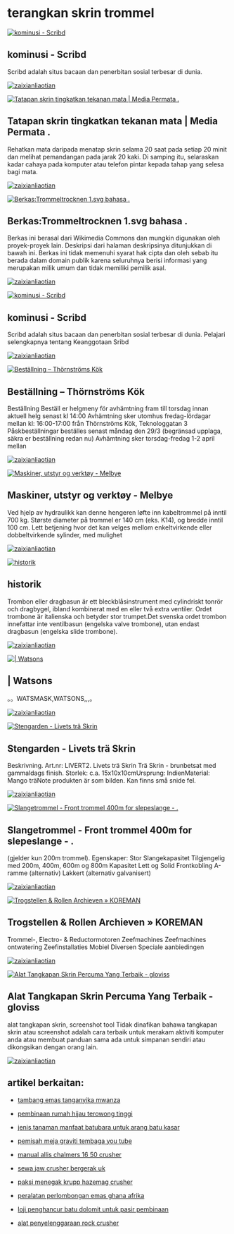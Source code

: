 # terangkan skrin trommel
<a href="https://mnn.zoosnet.net/LR/Chatpre.aspx?id=MNN94995150&p=https://topgrinding.com/" target="_blank">![kominusi - Scribd](https://github.com/technlg/images/blob/main/49.jpg)</a>
## kominusi - Scribd
Scribd adalah situs bacaan dan penerbitan sosial terbesar di dunia.
<a href="https://mnn.zoosnet.net/LR/Chatpre.aspx?id=MNN94995150&p=https://topgrinding.com/" target="_blank"><img src="https://github.com/technlg/images/raw/main/chat11.jpg" alt="zaixianliaotian"/></a><a href="//whatsapp.shibangsoft.com/WhatsApp.php" ><img src="https://github.com/technlg/images/raw/main/chat11.png" alt=""></a>
<a href="https://mnn.zoosnet.net/LR/Chatpre.aspx?id=MNN94995150&p=https://topgrinding.com/" target="_blank">![Tatapan skrin tingkatkan tekanan mata | Media Permata .](https://github.com/technlg/images/blob/main/43.jpg)</a>
## Tatapan skrin tingkatkan tekanan mata | Media Permata .
Rehatkan mata daripada menatap skrin selama 20 saat pada setiap 20 minit dan melihat pemandangan pada jarak 20 kaki. Di samping itu, selaraskan kadar cahaya pada komputer atau telefon pintar kepada tahap yang selesa bagi mata.
<a href="https://mnn.zoosnet.net/LR/Chatpre.aspx?id=MNN94995150&p=https://topgrinding.com/" target="_blank"><img src="https://github.com/technlg/images/raw/main/chat11.jpg" alt="zaixianliaotian"/></a><a href="//whatsapp.shibangsoft.com/WhatsApp.php" ><img src="https://github.com/technlg/images/raw/main/chat11.png" alt=""></a>
<a href="https://mnn.zoosnet.net/LR/Chatpre.aspx?id=MNN94995150&p=https://topgrinding.com/" target="_blank">![Berkas:Trommeltrocknen 1.svg bahasa .](https://github.com/technlg/images/blob/main/23.jpg)</a>
## Berkas:Trommeltrocknen 1.svg bahasa .
Berkas ini berasal dari Wikimedia Commons dan mungkin digunakan oleh proyek-proyek lain. Deskripsi dari halaman deskripsinya ditunjukkan di bawah ini. Berkas ini tidak memenuhi syarat hak cipta dan oleh sebab itu berada dalam domain publik karena seluruhnya berisi informasi yang merupakan milik umum dan tidak memiliki pemilik asal.
<a href="https://mnn.zoosnet.net/LR/Chatpre.aspx?id=MNN94995150&p=https://topgrinding.com/" target="_blank"><img src="https://github.com/technlg/images/raw/main/chat11.jpg" alt="zaixianliaotian"/></a><a href="//whatsapp.shibangsoft.com/WhatsApp.php" ><img src="https://github.com/technlg/images/raw/main/chat11.png" alt=""></a>
<a href="https://mnn.zoosnet.net/LR/Chatpre.aspx?id=MNN94995150&p=https://topgrinding.com/" target="_blank">![kominusi - Scribd](https://github.com/technlg/images/blob/main/55.jpg)</a>
## kominusi - Scribd
Scribd adalah situs bacaan dan penerbitan sosial terbesar di dunia. Pelajari selengkapnya tentang Keanggotaan Sribd
<a href="https://mnn.zoosnet.net/LR/Chatpre.aspx?id=MNN94995150&p=https://topgrinding.com/" target="_blank"><img src="https://github.com/technlg/images/raw/main/chat11.jpg" alt="zaixianliaotian"/></a><a href="//whatsapp.shibangsoft.com/WhatsApp.php" ><img src="https://github.com/technlg/images/raw/main/chat11.png" alt=""></a>
<a href="https://mnn.zoosnet.net/LR/Chatpre.aspx?id=MNN94995150&p=https://topgrinding.com/" target="_blank">![Beställning – Thörnströms Kök](https://github.com/technlg/images/blob/main/3.jpg)</a>
## Beställning – Thörnströms Kök
Beställning Beställ er helgmeny för avhämtning fram till torsdag innan aktuell helg senast kl 14:00 Avhämtning sker utomhus fredag-lördagar mellan kl: 16:00-17:00 från Thörnströms Kök, Teknologgatan 3 Påskbeställningar beställes senast måndag den 29/3 (begränsad upplaga, säkra er beställning redan nu) Avhämtning sker torsdag-fredag 1-2 april mellan
<a href="https://mnn.zoosnet.net/LR/Chatpre.aspx?id=MNN94995150&p=https://topgrinding.com/" target="_blank"><img src="https://github.com/technlg/images/raw/main/chat11.jpg" alt="zaixianliaotian"/></a><a href="//whatsapp.shibangsoft.com/WhatsApp.php" ><img src="https://github.com/technlg/images/raw/main/chat11.png" alt=""></a>
<a href="https://mnn.zoosnet.net/LR/Chatpre.aspx?id=MNN94995150&p=https://topgrinding.com/" target="_blank">![Maskiner, utstyr og verktøy - Melbye](https://github.com/technlg/images/blob/main/2.jpg)</a>
## Maskiner, utstyr og verktøy - Melbye
Ved hjelp av hydraulikk kan denne hengeren løfte inn kabeltrommel på inntil 700 kg. Største diameter på trommel er 140 cm (eks. K14), og bredde inntil 100 cm. Lett betjening hvor det kan velges mellom enkeltvirkende eller dobbeltvirkende sylinder, med mulighet
<a href="https://mnn.zoosnet.net/LR/Chatpre.aspx?id=MNN94995150&p=https://topgrinding.com/" target="_blank"><img src="https://github.com/technlg/images/raw/main/chat11.jpg" alt="zaixianliaotian"/></a><a href="//whatsapp.shibangsoft.com/WhatsApp.php" ><img src="https://github.com/technlg/images/raw/main/chat11.png" alt=""></a>
<a href="https://mnn.zoosnet.net/LR/Chatpre.aspx?id=MNN94995150&p=https://topgrinding.com/" target="_blank">![historik](https://github.com/technlg/images/blob/main/15.jpg)</a>
## historik
Trombon eller dragbasun är ett bleckblåsinstrument med cylindriskt tonrör och dragbygel, ibland kombinerat med en eller två extra ventiler. Ordet trombone är italienska och betyder stor trumpet.Det svenska ordet trombon innefattar inte ventilbasun (engelska valve trombone), utan endast dragbasun (engelska slide trombone). 
<a href="https://mnn.zoosnet.net/LR/Chatpre.aspx?id=MNN94995150&p=https://topgrinding.com/" target="_blank"><img src="https://github.com/technlg/images/raw/main/chat11.jpg" alt="zaixianliaotian"/></a><a href="//whatsapp.shibangsoft.com/WhatsApp.php" ><img src="https://github.com/technlg/images/raw/main/chat11.png" alt=""></a>
<a href="https://mnn.zoosnet.net/LR/Chatpre.aspx?id=MNN94995150&p=https://topgrinding.com/" target="_blank">![ | Watsons](https://github.com/technlg/images/blob/main/45.jpg)</a>
##  | Watsons
。。WATSMASK,WATSONS,,,。
<a href="https://mnn.zoosnet.net/LR/Chatpre.aspx?id=MNN94995150&p=https://topgrinding.com/" target="_blank"><img src="https://github.com/technlg/images/raw/main/chat11.jpg" alt="zaixianliaotian"/></a><a href="//whatsapp.shibangsoft.com/WhatsApp.php" ><img src="https://github.com/technlg/images/raw/main/chat11.png" alt=""></a>
<a href="https://mnn.zoosnet.net/LR/Chatpre.aspx?id=MNN94995150&p=https://topgrinding.com/" target="_blank">![Stengarden - Livets trä Skrin](https://github.com/technlg/images/blob/main/47.jpg)</a>
## Stengarden - Livets trä Skrin
Beskrivning. Art.nr: LIVERT2. Livets trä Skrin Trä Skrin - brunbetsat med gammaldags finish. Storlek: c.a. 15x10x10cmUrsprung: IndienMaterial: Mango träNote produkten är som bilden. Kan finns små snide fel.
<a href="https://mnn.zoosnet.net/LR/Chatpre.aspx?id=MNN94995150&p=https://topgrinding.com/" target="_blank"><img src="https://github.com/technlg/images/raw/main/chat11.jpg" alt="zaixianliaotian"/></a><a href="//whatsapp.shibangsoft.com/WhatsApp.php" ><img src="https://github.com/technlg/images/raw/main/chat11.png" alt=""></a>
<a href="https://mnn.zoosnet.net/LR/Chatpre.aspx?id=MNN94995150&p=https://topgrinding.com/" target="_blank">![Slangetrommel - Front trommel 400m for slepeslange - .](https://github.com/technlg/images/blob/main/24.jpg)</a>
## Slangetrommel - Front trommel 400m for slepeslange - .
(gjelder kun 200m trommel). Egenskaper: Stor Slangekapasitet Tilgjengelig med 200m, 400m, 600m og 800m Kapasitet Lett og Solid Frontkobling A-ramme (alternativ) Lakkert (alternativ galvanisert)
<a href="https://mnn.zoosnet.net/LR/Chatpre.aspx?id=MNN94995150&p=https://topgrinding.com/" target="_blank"><img src="https://github.com/technlg/images/raw/main/chat11.jpg" alt="zaixianliaotian"/></a><a href="//whatsapp.shibangsoft.com/WhatsApp.php" ><img src="https://github.com/technlg/images/raw/main/chat11.png" alt=""></a>
<a href="https://mnn.zoosnet.net/LR/Chatpre.aspx?id=MNN94995150&p=https://topgrinding.com/" target="_blank">![Trogstellen & Rollen Archieven » KOREMAN](https://github.com/technlg/images/blob/main/41.jpg)</a>
## Trogstellen & Rollen Archieven » KOREMAN
Trommel-, Electro- & Reductormotoren Zeefmachines Zeefmachines ontwatering Zeefinstallaties Mobiel Diversen Speciale aanbiedingen
<a href="https://mnn.zoosnet.net/LR/Chatpre.aspx?id=MNN94995150&p=https://topgrinding.com/" target="_blank"><img src="https://github.com/technlg/images/raw/main/chat11.jpg" alt="zaixianliaotian"/></a><a href="//whatsapp.shibangsoft.com/WhatsApp.php" ><img src="https://github.com/technlg/images/raw/main/chat11.png" alt=""></a>
<a href="https://mnn.zoosnet.net/LR/Chatpre.aspx?id=MNN94995150&p=https://topgrinding.com/" target="_blank">![Alat Tangkapan Skrin Percuma Yang Terbaik - gloviss](https://github.com/technlg/images/blob/main/11.jpg)</a>
## Alat Tangkapan Skrin Percuma Yang Terbaik - gloviss
alat tangkapan skrin, screenshot tool Tidak dinafikan bahawa tangkapan skrin atau screenshot adalah cara terbaik untuk merakam aktiviti komputer anda atau membuat panduan sama ada untuk simpanan sendiri atau dikongsikan dengan orang lain.
<a href="https://mnn.zoosnet.net/LR/Chatpre.aspx?id=MNN94995150&p=https://topgrinding.com/" target="_blank"><img src="https://github.com/technlg/images/raw/main/chat11.jpg" alt="zaixianliaotian"/></a><a href="//whatsapp.shibangsoft.com/WhatsApp.php" ><img src="https://github.com/technlg/images/raw/main/chat11.png" alt=""></a>
## artikel berkaitan:
* [tambang emas tanganyika mwanza](tambang%20emas%20tanganyika%20mwanza.md)
* [pembinaan rumah hijau terowong tinggi](pembinaan%20rumah%20hijau%20terowong%20tinggi.md)
* [jenis tanaman manfaat batubara untuk arang batu kasar](jenis%20tanaman%20manfaat%20batubara%20untuk%20arang%20batu%20kasar.md)
* [pemisah meja graviti tembaga you tube](pemisah%20meja%20graviti%20tembaga%20you%20tube.md)
* [manual allis chalmers 16 50 crusher](manual%20allis%20chalmers%2016%2050%20crusher.md)
* [sewa jaw crusher bergerak uk](sewa%20jaw%20crusher%20bergerak%20uk.md)
* [paksi menegak krupp hazemag crusher](paksi%20menegak%20krupp%20hazemag%20crusher.md)
* [peralatan perlombongan emas ghana afrika](peralatan%20perlombongan%20emas%20ghana%20afrika.md)
* [loji penghancur batu dolomit untuk pasir pembinaan](loji%20penghancur%20batu%20dolomit%20untuk%20pasir%20pembinaan.md)
* [alat penyelenggaraan rock crusher](alat%20penyelenggaraan%20rock%20crusher.md)
